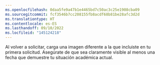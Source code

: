 ```yaml
---
ms.openlocfilehash: 0daa5fe9a47b1e4465bd7c50ac3c25e1908cba09
ms.sourcegitcommit: fcf3546b7cc208155fb8acdf68b81be28afc3d2d
ms.translationtype: HT
ms.contentlocale: es-ES
ms.lasthandoff: 09/10/2022
ms.locfileid: "145124218"
---
```

Al volver a solicitar, carga una imagen diferente a la que incluiste en tu primera solicitud. Asegúrate de que sea claramente visible al menos una fecha que demuestre tu situación académica actual.
